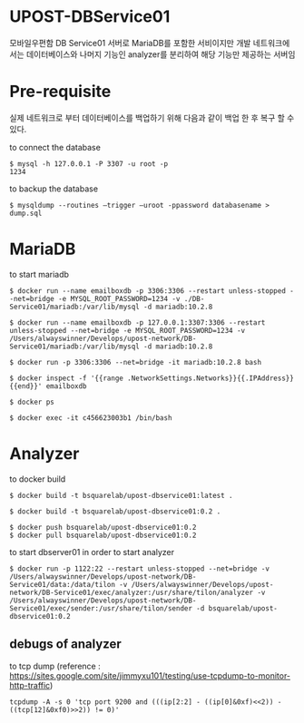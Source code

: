 # UPOST-DBService01
모바일우편함 DB Service01 서버로 MariaDB를 포함한 서비이지만 개발 네트워크에서는 데이터베이스와 나머지 기능인 analyzer를 분리하여 해당 기능만 제공하는 서버임

# Pre-requisite
실제 네트워크로 부터 데이터베이스를 백업하기 위해 다음과 같이 백업 한 후 복구 할 수 있다.

to connect the database
```
$ mysql -h 127.0.0.1 -P 3307 -u root -p
1234 
```

to backup the database
```
$ mysqldump --routines –trigger –uroot -ppassword databasename > dump.sql

```

# MariaDB
to start mariadb
```
$ docker run --name emailboxdb -p 3306:3306 --restart unless-stopped --net=bridge -e MYSQL_ROOT_PASSWORD=1234 -v ./DB-Service01/mariadb:/var/lib/mysql -d mariadb:10.2.8

$ docker run --name emailboxdb -p 127.0.0.1:3307:3306 --restart unless-stopped --net=bridge -e MYSQL_ROOT_PASSWORD=1234 -v /Users/alwayswinner/Develops/upost-network/DB-Service01/mariadb:/var/lib/mysql -d mariadb:10.2.8

$ docker run -p 3306:3306 --net=bridge -it mariadb:10.2.8 bash

$ docker inspect -f '{{range .NetworkSettings.Networks}}{{.IPAddress}}{{end}}' emailboxdb

$ docker ps

$ docker exec -it c456623003b1 /bin/bash

```



# Analyzer

to docker build
```
$ docker build -t bsquarelab/upost-dbservice01:latest .

$ docker build -t bsquarelab/upost-dbservice01:0.2 .

$ docker push bsquarelab/upost-dbservice01:0.2
$ docker pull bsquarelab/upost-dbservice01:0.2
```

to start dbserver01 in order to start analyzer
```
$ docker run -p 1122:22 --restart unless-stopped --net=bridge -v /Users/alwayswinner/Develops/upost-network/DB-Service01/data:/data/tilon -v /Users/alwayswinner/Develops/upost-network/DB-Service01/exec/analyzer:/usr/share/tilon/analyzer -v /Users/alwayswinner/Develops/upost-network/DB-Service01/exec/sender:/usr/share/tilon/sender -d bsquarelab/upost-dbservice01:0.2
```
## debugs of analyzer
to tcp dump (reference : https://sites.google.com/site/jimmyxu101/testing/use-tcpdump-to-monitor-http-traffic)

```
tcpdump -A -s 0 'tcp port 9200 and (((ip[2:2] - ((ip[0]&0xf)<<2)) - ((tcp[12]&0xf0)>>2)) != 0)'

```
